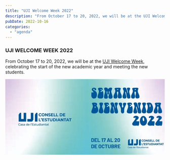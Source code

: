 ```yaml
---  
title: "UJI Welcome Week 2022"  
description: "From October 17 to 20, 2022, we will be at the UJI Welcome Week, celebrating the start of the new academic year and meeting the new students."  
pubDate: 2022-10-16  
categories:  
  - "agenda"  
---  
```


### UJI WELCOME WEEK 2022  

From October 17 to 20, 2022, we will be at the [UJI Welcome Week](https://www.google.es/maps/place/Universitat+Jaume+I/@39.9902105,-0.0511631,14z/data=!4m6!3m5!1s0xd5ffe0fca9b5147:0x1368bf53b3a7fb3f!8m2!3d39.9943481!4d-0.0702147!16zL20vMDg0dGNk?coh=164777&entry=tt&shorturl=1), celebrating the start of the new academic year and meeting the new students.  

![](images/FfB3LQ8X0AAgyu6.jpg)  
